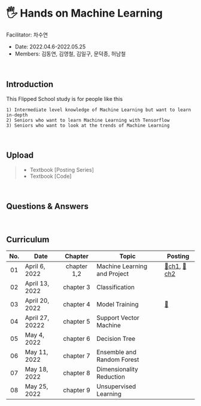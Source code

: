 # 🖐 Hands on Machine Learning 
Facilitator: 차수연
- Date: 2022.04.6-2022.05.25
- Members: 김동연, 김영철, 김일구, 문덕종, 허남철

<br/>

## Introduction
This Flipped School study is for people like this

```
1) Intermediate level knowledge of Machine Learning but want to learn in-depth
2) Seniors who want to learn Machine Learning with Tensorflow
3) Seniors who want to look at the trends of Machine Learning
```

<br/>

## Upload
> - Textbook [Posting Series]
> - Textbook [Code]

<br/>

## Questions & Answers

<br/>

## Curriculum

|No.|Date|Chapter|Topic|Posting|
|:--:|--|:--:|--|--|
|01|April 6, 2022|chapter 1,2|Machine Learning and Project|[📃ch1](https://github.com/cha-suyeon/Hands-on-ML/blob/master/concept/01_machine_learning_concept.pdf), [📃ch2](https://github.com/cha-suyeon/Hands-on-ML/blob/master/concept/02_machine_learning_project_concept.pdf)|
|02|April 13, 2022|chapter 3|Classification||
|03|April 20, 2022|chapter 4|Model Training|[📃](https://velog.io/@cha-suyeon/%ED%95%B8%EC%A6%88%EC%98%A8%EB%A8%B8%EC%8B%A0%EB%9F%AC%EB%8B%9D-4%EC%9E%A5-%EB%AA%A8%EB%8D%B8-%ED%9B%88%EB%A0%A8)|
|04|April 27, 20222|chapter 5|Support Vector Machine||
|05|May 4, 2022|chapter 6|Decision Tree||
|06|May 11, 2022|chapter 7|Ensemble and Random Forest||
|07|May 18, 2022|chapter 8|Dimensionality Reduction||
|08|May 25, 2022|chapter 9|Unsupervised Learning||

